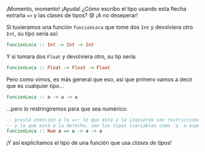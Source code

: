 ¡Momento, momento! ¡Ayuda! ¿Cómo escribo el tipo usando esta flecha extraña `=>` y las clases de tipos? :cold_sweat: ¡A no deseperar!

Si tuvieramos una función `funcionLoca` que tome dos `Int` y devolviera otro `Int`, su tipo sería así:

```haskell
funcionLoca :: Int -> Int -> Int
```

Y si tomara dos `Float` y devolviera otro, su tip sería: 

```haskell
funcionLoca :: Float -> Float -> Float
```

Pero como vimos, es más general que eso, así que primero vamos a decir que es cualquier tipo...

```haskell
funcionLoca :: a -> a -> a
```

...pero lo restringiremos para que sea numérico: 

```haskell
-- prestá atención a la =>: lo que está a la izquierda son restricciones,
-- y lo que está a la derecha, son los tipos (variables como `a` o específicos como `Float`)
funcionLoca :: Num a => a -> a -> a
```

¡Y así explicitamos el tipo de una función que usa _clases de tipos_!

